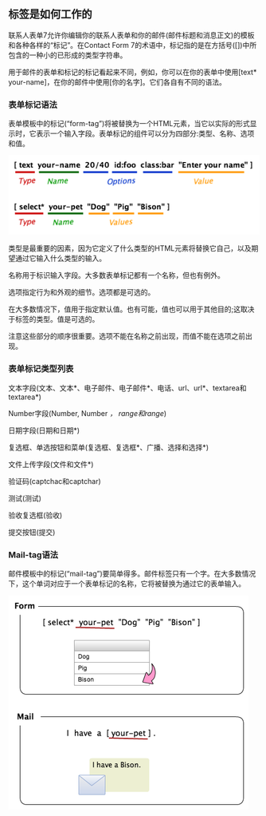 ## 标签是如何工作的

联系人表单7允许你编辑你的联系人表单和你的邮件(邮件标题和消息正文)的模板和各种各样的“标记”。在Contact Form 7的术语中，标记指的是在方括号([])中所包含的一种小的已形成的类型字符串。




用于邮件的表单和标记的标记看起来不同，例如，你可以在你的表单中使用[text* your-name]，在你的邮件中使用[你的名字]。它们各自有不同的语法。


### 表单标记语法

表单模板中的标记(“form-tag”)将被替换为一个HTML元素，当它以实际的形式显示时，它表示一个输入字段。表单标记的组件可以分为四部分:类型、名称、选项和值。

![](assets/tag-syntax/01.png)


类型是最重要的因素，因为它定义了什么类型的HTML元素将替换它自己，以及期望通过它输入什么类型的输入。


名称用于标识输入字段。大多数表单标记都有一个名称，但也有例外。




选项指定行为和外观的细节。选项都是可选的。


在大多数情况下，值用于指定默认值。也有可能，值也可以用于其他目的;这取决于标签的类型。值是可选的。


注意这些部分的顺序很重要。选项不能在名称之前出现，而值不能在选项之前出现。


### 表单标记类型列表

文本字段(文本、文本*、电子邮件、电子邮件*、电话、url、url*、textarea和textarea*)

Number字段(Number, Number *， range和range*)

日期字段(日期和日期*)

复选框、单选按钮和菜单(复选框、复选框*、广播、选择和选择*)

文件上传字段(文件和文件*)

验证码(captchac和captchar)

测试(测试)

验收复选框(验收)

提交按钮(提交)

### Mail-tag语法

邮件模板中的标记(“mail-tag”)要简单得多。邮件标签只有一个字。在大多数情况下，这个单词对应于一个表单标记的名称，它将被替换为通过它的表单输入。

![](assets/tag-syntax/02.png)